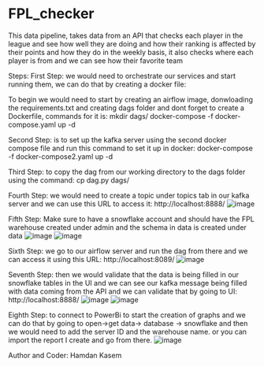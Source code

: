# FPL_checker
This data pipeline, takes data from an API that checks each player in the league and see how well they are doing and how their ranking is affected by their points and how they do in the weekly basis, it also checks where each player is from and we can see how their favorite team

Steps:
First Step: we would need to orchestrate our services and start running them, we can do that by creating a docker file:

To begin we would need to start by creating an airflow image, donwloading the requirements.txt and creating dags folder and dont forget to create a Dockerfile, commands for it is:
mkdir dags/
docker-compose -f docker-compose.yaml up -d

Second Step: is to set up the kafka server using the second docker compose file and run this command to set it up in docker:
docker-compose -f docker-compose2.yaml up -d

Third Step: to copy the dag from our working directory to the dags folder using the command:
cp dag.py dags/

Fourth Step: we would need to create a topic under topics tab in our kafka server and we can use this URL to access it: http://localhost:8888/
![image](https://github.com/kase4140/FPL_checker/assets/58044223/cda3103c-8eef-489d-b310-39aa5839c0b9)

Fifth Step: Make sure to have a snowflake account and should have the FPL warehouse created under admin and the schema in data is created under data
![image](https://github.com/kase4140/FPL_checker/assets/58044223/4910d645-7794-4674-814f-ab0313e50972)
![image](https://github.com/kase4140/FPL_checker/assets/58044223/2765d231-701c-453d-a811-4dd3685a6604)


Sixth Step: we go to our airflow server and run the dag from there and we can access it using this URL: http://localhost:8089/
![image](https://github.com/kase4140/FPL_checker/assets/58044223/c2fdf828-9bed-42dc-b73c-b44784850aa6)


Seventh Step: then we would validate that the data is being filled in our snowflake tables in the UI and we can see our kafka message being filled with data coming from the API and we can validate that by going to UI: http://localhost:8888/
![image](https://github.com/kase4140/FPL_checker/assets/58044223/4809cddf-bf3c-441a-beb1-cd9e58dfe2f1)
![image](https://github.com/kase4140/FPL_checker/assets/58044223/da008132-980f-4269-af4f-d5321700fb71)


Eighth Step: to connect to PowerBi to start the creation of graphs and we can do that by going to open->get data-> database -> snowflake and then we would need to add the server ID and the warehouse name. or you can import the report I create and go from there.
![image](https://github.com/kase4140/FPL_checker/assets/58044223/ef9cbbec-a82e-4fe8-8b2a-97cc7add3a4b)

Author and Coder: Hamdan Kasem

